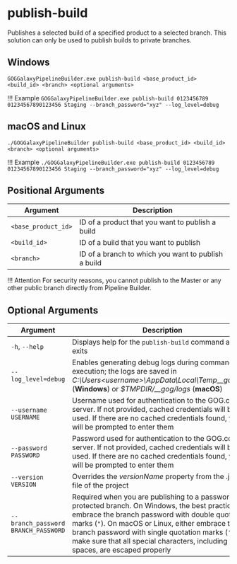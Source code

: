 # publish-build

Publishes a selected build of a specified product to a selected branch. This solution can only be used to publish builds to private branches.

## Windows

```
GOGGalaxyPipelineBuilder.exe publish-build <base_product_id> <build_id> <branch> <optional arguments>
```

!!! Example
    ```
    GOGGalaxyPipelineBuilder.exe publish-build 0123456789 01234567890123456 Staging --branch_password="xyz" --log_level=debug
    ```

## macOS and Linux

```
./GOGGalaxyPipelineBuilder publish-build <base_product_id> <build_id> <branch> <optional arguments>
```

!!! Example
    ```
    ./GOGGalaxyPipelineBuilder.exe publish-build 0123456789 01234567890123456 Staging --branch_password="xyz" --log_level=debug
    ```

## Positional Arguments

| Argument            | Description                                         |
| ------------------- | --------------------------------------------------- |
| `<base_product_id>` | ID of a product that you want to publish a build    |
| `<build_id>`        | ID of a build that you want to publish              |
| `<branch>`          | ID of a branch to which you want to publish a build |

!!! Attention
    For security reasons, you cannot publish to the Master or any other public branch directly from Pipeline Builder.

## Optional Arguments

| Argument                            | Description                                                  |
| ----------------------------------- | ------------------------------------------------------------ |
| `-h`, `--help`                      | Displays help for the `publish-build` command and exits      |
| `--log_level=debug`                 | Enables generating debug logs during command execution; the logs are saved in *C:\Users\<username>\AppData\Local\Temp\__gog\logs* (**Windows**) or *$TMPDIR/__gog/logs* (**macOS**) |
| `--username USERNAME`               | Username used for authentication to the GOG.com server. If not provided, cached credentials will be used. If there are no cached credentials found, you will be prompted to enter them |
| `--password PASSWORD`               | Password used for authentication to the GOG.com server. If not provided, cached credentials will be used. If there are no cached credentials found, you will be prompted to enter them |
| `--version VERSION`                 | Overrides the *versionName* property from the .json file of the project |
| `--branch_password BRANCH_PASSWORD` | Required when you are publishing to a password protected branch. On Windows, the best practice is to embrace the branch password with double quotation marks (`"`). On macOS or Linux, either embrace the branch password with single quotation marks (`'`), or make sure that all special characters, including white-spaces, are escaped properly |
